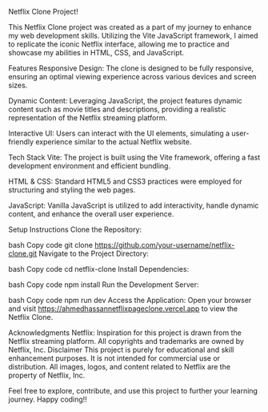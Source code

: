 Netflix Clone Project!

This Netflix Clone project was created as a part of my journey to enhance my web development skills. Utilizing the Vite JavaScript framework, I aimed to replicate the iconic Netflix interface, allowing me to practice and showcase my abilities in HTML, CSS, and JavaScript.

Features
Responsive Design: The clone is designed to be fully responsive, ensuring an optimal viewing experience across various devices and screen sizes.

Dynamic Content: Leveraging JavaScript, the project features dynamic content such as movie titles and descriptions, providing a realistic representation of the Netflix streaming platform.

Interactive UI: Users can interact with the UI elements, simulating a user-friendly experience similar to the actual Netflix website.

Tech Stack
Vite: The project is built using the Vite framework, offering a fast development environment and efficient bundling.

HTML & CSS: Standard HTML5 and CSS3 practices were employed for structuring and styling the web pages.

JavaScript: Vanilla JavaScript is utilized to add interactivity, handle dynamic content, and enhance the overall user experience.

Setup Instructions
Clone the Repository:

bash
Copy code
git clone https://github.com/your-username/netflix-clone.git
Navigate to the Project Directory:

bash
Copy code
cd netflix-clone
Install Dependencies:

bash
Copy code
npm install
Run the Development Server:

bash
Copy code
npm run dev
Access the Application:
Open your browser and visit https://ahmedhassannetflixpageclone.vercel.app to view the Netflix Clone.

Acknowledgments
Netflix: Inspiration for this project is drawn from the Netflix streaming platform. All copyrights and trademarks are owned by Netflix, Inc.
Disclaimer
This project is purely for educational and skill enhancement purposes. It is not intended for commercial use or distribution. All images, logos, and content related to Netflix are the property of Netflix, Inc.

Feel free to explore, contribute, and use this project to further your learning journey. Happy coding!!





